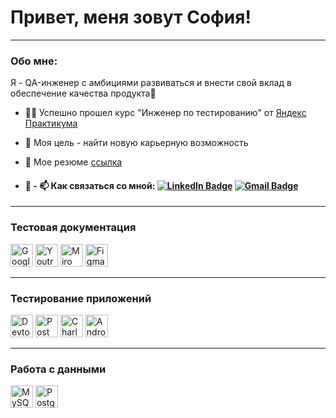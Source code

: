 # Привет, меня зовут София!

----
### Обо мне:
Я - QA-инженер с амбициями развиваться и внести свой вклад в обеспечение качества продукта🚀  

- 👩‍🎓 Успешно прошел курс "Инженер по тестированию" от  [Яндекс Практикума](https://practicum.yandex.ru)  
- 🔎 Моя цель - найти новую карьерную возможность  
  
- 📄 Мое резюме [ссылка](https://drive.google.com/file/d/15ztajA-PsF35KYYO5DXEkfmC7hkMnr6g/view?usp=sharing)  
- ####  📩 - 📫 Как связаться со мной: [![LinkedIn Badge](https://img.shields.io/badge/-@sofiiasleptsova-blue?style=flat&logo=LinkedIn&logoColor=white)](https://www.linkedin.com/in/софия-слепцова-649181284/) [![Gmail Badge](https://img.shields.io/badge/-mail-blue?style=flat&logo=Gmail&logoColor=white)](mailto:slepsovasonya@icloud.com)

</div>  


----
 ### Тестовая документация

<p align="left"> 
  <a href="https://docs.google.com/" target="_blank" rel="noreferrer"><img src="https://w7.pngwing.com/pngs/240/1015/png-transparent-g-suite-google-docs-google-angle-rectangle-logo.png" width="36" height="36" alt="Google Sheets" /></a>
  <a href="https://www.jetbrains.com/youtrack/" target="_blank" rel="noreferrer"><img src="https://upload.wikimedia.org/wikipedia/commons/9/95/YouTrack_Icon.png" width="36" height="36" alt="Youtrack" /></a>
  <a href="https://miro.com/" target="_blank" rel="noreferrer"><img src="https://w7.pngwing.com/pngs/885/629/png-transparent-miro-hd-logo-thumbnail.png" width="36" height="36" alt="Miro" /></a>
  <a href="https://www.figma.com/" target="_blank" rel="noreferrer"><img src="https://raw.githubusercontent.com/danielcranney/readme-generator/main/public/icons/skills/figma-colored.svg" width="36" height="36" alt="Figma" /></a>
</p> 

----
 ### Тестирование приложений
 
<p align="left"> 
  <a><img src="https://d33wubrfki0l68.cloudfront.net/38b5c953a4667366685d55db55d057c86db1fc54/a0fdc/static/acae6b24d940347661ca901ea07f47c1/chrome-dev-logo-icon.png" width="36" height="36" alt="Devtools" /></a>
  <a href="https://www.postman.com/" target="_blank" rel="noreferrer"><img src="https://seeklogo.com/images/P/postman-logo-0087CA0D15-seeklogo.com.png" title="postman" width="36" height="36" alt="Postman" /></a>
  <a href="https://www.charlesproxy.com/" target="_blank" rel="noreferrer"><img src="https://davidwalsh.name/demo/charlesproxyicon.svg" width="36" height="36" alt="Charles" /></a>
  <a href="https://developer.android.com/studio/" target="_blank" rel="noreferrer"><img src="https://cdn.icon-icons.com/icons2/3053/PNG/512/android_studio_alt_macos_bigsur_icon_190394.png" width="36" height="36" alt="Android Studio" /></a>
</p> 

----
 ### Работа с данными
 
 <p align="left"> 
   <a href="https://www.mysql.com/" target="_blank" rel="noreferrer"><img src="https://raw.githubusercontent.com/danielcranney/readme-generator/main/public/icons/skills/mysql-colored.svg" width="36" height="36" alt="MySQL" /></a>
  <a href="https://www.postgresql.org/" target="_blank" rel="noreferrer"><img src="https://raw.githubusercontent.com/danielcranney/readme-generator/main/public/icons/skills/postgresql-colored.svg" width="36" height="36" alt="PostgreSQL" /></a>
 </p> 
 

